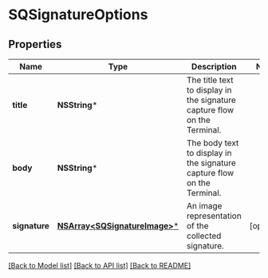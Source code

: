 # SQSignatureOptions

## Properties
Name | Type | Description | Notes
------------ | ------------- | ------------- | -------------
**title** | **NSString*** | The title text to display in the signature capture flow on the Terminal. | 
**body** | **NSString*** | The body text to display in the signature capture flow on the Terminal. | 
**signature** | [**NSArray&lt;SQSignatureImage&gt;***](SQSignatureImage.md) | An image representation of the collected signature. | [optional] 

[[Back to Model list]](../README.md#documentation-for-models) [[Back to API list]](../README.md#documentation-for-api-endpoints) [[Back to README]](../README.md)


